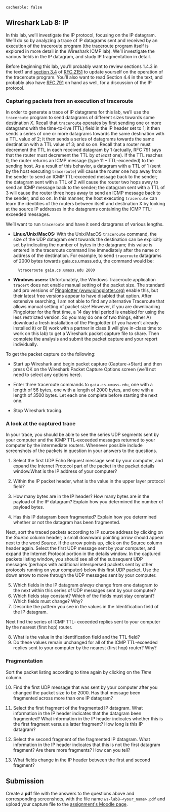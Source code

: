```
cacheable: false
```

## Wireshark Lab 8: IP

In this lab, we’ll investigate the IP protocol, focusing on the IP datagram. We’ll do so by analyzing a trace of IP datagrams sent and received by an execution of the traceroute program (the traceroute program itself is explored in more detail in the Wireshark ICMP lab). We’ll investigate the various fields in the IP datagram, and study IP fragmentation in detail.

Before beginning this lab, you’ll probably want to review sections 1.4.3 in the text1 and [section 3.4](https://tools.ietf.org/html/rfc2151#section-3.4) of [RFC 2151](https://tools.ietf.org/html/rfc2151) to update yourself on the operation of the traceroute program. You’ll also want to read Section 4.4 in the text, and probably also have [RFC 791](https://tools.ietf.org/html/rfc791) on hand as well, for a discussion of the IP protocol.

### Capturing packets from an execution of traceroute

In order to generate a trace of IP datagrams for this lab, we’ll use the `traceroute` program to send datagrams of different sizes towards some destination *X*. Recall that `traceroute` operates by first sending one or more datagrams with the time-to-live (TTL) field in the IP header set to 1; it then sends a series of one or more datagrams towards the same destination with a TTL value of 2; it then sends a series of datagrams towards the same destination with a TTL value of 3; and so on. Recall that a router must decrement the TTL in each received datagram by 1 (actually, RFC 791 says that the router must decrement the TTL by *at least* one). If the TTL reaches 0, the router returns an ICMP message (type 11 – TTL-exceeded) to the sending host. As a result of this behavior, a datagram with a TTL of 1 (sent by the host executing `traceroute`) will cause the router one hop away from the sender to send an ICMP TTL-exceeded message back to the sender; the datagram sent with a TTL of 2 will cause the router two hops away to send an ICMP message back to the sender; the datagram sent with a TTL of 3 will cause the router three hops away to send an ICMP message back to the sender; and so on. In this manner, the host executing `traceroute` can learn the identities of the routers between itself and destination X by looking at the source IP addresses in the datagrams containing the ICMP TTL-exceeded messages.

We’ll want to run `traceroute` and have it send datagrams of various lengths.

* **Linux/Unix/MacOS:** With the Unix/MacOS `traceroute` command, the size of the UDP datagram sent towards the destination can be explicitly set by indicating the number of bytes in the datagram; this value is entered in the traceroute command line immediately after the name or address of the destination. For example, to send `traceroute` datagrams of 2000 bytes towards gaia.cs.umass.edu, the command would be:

        %traceroute gaia.cs.umass.edu 2000
		
* **Windows users:** Unfortunately, the Windows Traceroute application `tracert` does not enable manual setting of the packet size. The standard and pro versions of [Pingplotter (www.pingplotter.org)](www.pingplotter.org)  enable this, but their latest free versions appear to have disabled that option. After extensive searching, I am not able to find any alternative Traceroute that allows manual setting of packet size! However, if you are downloading Pingplotter for the first time, a 14 day trial period is enabled for using the less restricted version. So you may do one of two things, either A) download a fresh installation of the Pingplotter (if you haven't already installed it) or B) work with a partner in class (I will give in-class time to work on this lab) to get a Wireshark packet capture file to share. Then complete the analysis and submit the packet capture and your report individually. 

To get the packet capture do the following:

* Start up Wireshark and begin packet capture (Capture->Start) and then press OK on the Wireshark Packet Capture Options screen (we’ll not need to select any options here).

* Enter three traceroute commands to `gaia.cs.umass.edu`, one with a length of 56 bytes, one with a length of 2000 bytes, and one with a length of 3500 bytes. Let each one complete before starting the next one. 

* Stop Wireshark tracing.

### A look at the captured trace

In your trace, you should be able to see the series UDP segments sent by your computer and the ICMP TTL-exceeded messages returned to your computer by the intermediate routers. Whenever possible include screenshots of the packets in question in your answers to the questions. 

1. Select the first UDP Echo Request message sent by your computer, and expand the Internet Protocol part of the packet in the packet details window.What is the IP address of your computer?

2. Within the IP packet header, what is the value in the upper layer protocol field?

3. How many bytes are in the IP header? How many bytes are in the payload of the IP datagram? Explain how you determined the number of payload bytes.

4. Has this IP datagram been fragmented? Explain how you determined whether or not the datagram has been fragmented.

Next, sort the traced packets according to IP source address by clicking on the *Source* column header; a small downward pointing arrow should appear next to the word *Source*. If the arrow points up, click on the Source column header again. Select the first UDP message sent by your computer, and expand the Internet Protocol portion in the details window. In the captured packets listing window, you should see all of the subsequent UDP messages (perhaps with additional interspersed packets sent by other protocols running on your computer) below this first UDP packet. Use the down arrow to move through the UDP messages sent by your computer.

5. Which fields in the IP datagram *always* change from one datagram to the next within this series of UDP messages sent by your computer?
6. Which fields stay constant? Which of the fields must stay constant? Which fields must change? Why?
7. Describe the pattern you see in the values in the Identification field of the IP datagram.

Next find the series of ICMP TTL- exceeded replies sent to your computer by the nearest (first hop) router.

8. What is the value in the Identification field and the TTL field?
9. Do these values remain unchanged for all of the ICMP TTL-exceeded replies sent to your computer by the nearest (first hop) router? Why?

### Fragmentation

Sort the packet listing according to time again by clicking on the *Time* column.

10. Find the first UDP message that was sent by your computer after you changed the packet size to be 2000. Has that message been fragmented across more than one IP datagram? 

11. Select the first fragment of the fragmented IP datagram. What information in the IP header indicates that the datagram been fragmented? What information in the IP header indicates whether this is the first fragment versus a latter fragment? How long is this IP datagram?
12. Select the second fragment of the fragmented IP datagram. What information in the IP header indicates that this is not the first datagram fragment? Are there more fragments? How can you tell?
13. What fields change in the IP header between the first and second fragment? 

## Submission

Create a **pdf** file with the answers to the questions above and corresponding screenshots, with the file name  `ws-lab8-<your_name>.pdf` and upload your capture file to the [assignment's Moodle page](https://moodle.pugetsound.edu/moodle/mod/assign/view.php?id=399831).
